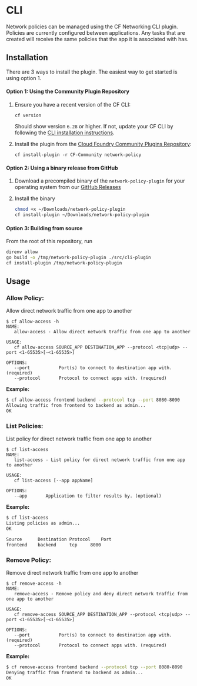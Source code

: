 # CLI
Network policies can be managed using the CF Networking CLI plugin. Policies are currently configured between applications.
Any tasks that are created will receive the same policies that the app it is associated with has.

## Installation

There are 3 ways to install the plugin.  The easiest way to get started is using option 1.

#### Option 1: Using the Community Plugin Repository

1. Ensure you have a recent version of the CF CLI:

   ```
   cf version
   ```

   Should show version `6.28` or higher.
   If not, update your CF CLI by following the [CLI installation instructions](http://docs.cloudfoundry.org/cf-cli/install-go-cli.html).

2. Install the plugin from the [Cloud Foundry Community Plugins Repository](https://plugins.cloudfoundry.org/):

   ```
   cf install-plugin -r CF-Community network-policy
   ```

#### Option 2: Using a binary release from GitHub

1. Download a precompiled binary of the `network-policy-plugin` for your
   operating system from our [GitHub Releases](https://github.com/cloudfoundry-incubator/cf-networking-release/releases)

2. Install the binary

    ```bash
    chmod +x ~/Downloads/network-policy-plugin
    cf install-plugin ~/Downloads/network-policy-plugin
    ```

#### Option 3: Building from source

  From the root of this repository, run

  ```bash
  direnv allow
  go build -o /tmp/network-policy-plugin ./src/cli-plugin
  cf install-plugin /tmp/network-policy-plugin
  ```

## Usage

### Allow Policy:

Allow direct network traffic from one app to another

```
$ cf allow-access -h
NAME:
   allow-access - Allow direct network traffic from one app to another

USAGE:
   cf allow-access SOURCE_APP DESTINATION_APP --protocol <tcp|udp> --port <1-65535>[-<1-65535>]

OPTIONS:
   --port           Port(s) to connect to destination app with. (required)
   --protocol       Protocol to connect apps with. (required)
```

**Example:**
```sh
$ cf allow-access frontend backend --protocol tcp --port 8080-8090
Allowing traffic from frontend to backend as admin...
OK
```

### List Policies:

List policy for direct network traffic from one app to another

```
$ cf list-access
NAME:
   list-access - List policy for direct network traffic from one app to another

USAGE:
   cf list-access [--app appName]

OPTIONS:
   --app       Application to filter results by. (optional)
```

**Example:**
```sh
$ cf list-access
Listing policies as admin...
OK

Source		Destination	Protocol	Port
frontend	backend		tcp		8080
```

### Remove Policy:

Remove direct network traffic from one app to another

```
$ cf remove-access -h
NAME:
   remove-access - Remove policy and deny direct network traffic from one app to another

USAGE:
   cf remove-access SOURCE_APP DESTINATION_APP --protocol <tcp|udp> --port <1-65535>[-<1-65535>]

OPTIONS:
   --port           Port(s) to connect to destination app with. (required)
   --protocol       Protocol to connect apps with. (required)
```

**Example:**
```sh
$ cf remove-access frontend backend --protocol tcp --port 8080-8090
Denying traffic from frontend to backend as admin...
OK
```
